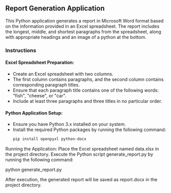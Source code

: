 ## Report Generation Application

This Python application generates a report in Microsoft Word format based on the information provided in an Excel spreadsheet. The report includes the longest, middle, and shortest paragraphs from the spreadsheet, along with appropriate headings and an image of a python at the bottom.

### Instructions

#### Excel Spreadsheet Preparation:

- Create an Excel spreadsheet with two columns.
- The first column contains paragraphs, and the second column contains corresponding paragraph titles.
- Ensure that each paragraph title contains one of the following words: "fish", "cheese", or "car".
- Include at least three paragraphs and three titles in no particular order.

#### Python Application Setup:

- Ensure you have Python 3.x installed on your system.
- Install the required Python packages by running the following command:
  ```bash
  pip install openpyxl python-docx
Running the Application:
Place the Excel spreadsheet named data.xlsx in the project directory.
Execute the Python script generate_report.py by running the following command:

python generate_report.py

After execution, the generated report will be saved as report.docx in the project directory.
